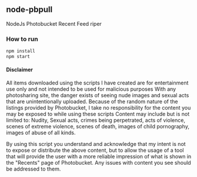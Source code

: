 ## node-pbpull
NodeJs Photobucket Recent Feed riper


### How to run
```bash
npm install
npm start
```

#### Disclaimer
All items downloaded using the scripts I have created are for entertainment use only and not intended to be used for malicious purposes With any photosharing site, the danger exists of seeing nude images and sexual acts that are unintentionally uploaded. Because of the random nature of the listings provided by Photobucket, I take no responsibility for the content you may be exposed to while using these scripts Content may include but is not limited to: Nudity, Sexual acts, crimes being perpetrated, acts of violence, scenes of extreme violence, scenes of death, images of child pornography, images of abuse of all kinds.

By using this script you understand and acknowledge that my intent is not to expose or distribute the above content, but to allow the usage of a tool that will provide the user with a more reliable impression of what is shown in the "Recents" page of Photobucket. Any issues with content you see should be addressed to them.
